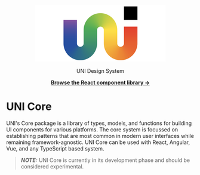 <p align="center">
  <a href="https://github.com/uni-design-system" target="_blank">
    <img src="./.github/uni-logo.png" alt="UNI Design System">
  </a>
</p>

<p align="center">
  UNI Design System
<p>

<p align="center">
  <a href="https://uni-design-system.github.io/uni-react/"><strong>Browse the React component library &rarr;</strong></a>
</p>

# UNI Core

UNI's Core package is a library of types, models, and functions for building UI components for various platforms. 
The core system is focussed on establishing patterns that are most common in modern user interfaces while remaining framework-agnostic.
UNI Core can be used with React, Angular, Vue, and any TypeScript based system.

> **_NOTE:_**  UNI Core is currently in its development phase and should be considered experimental.
